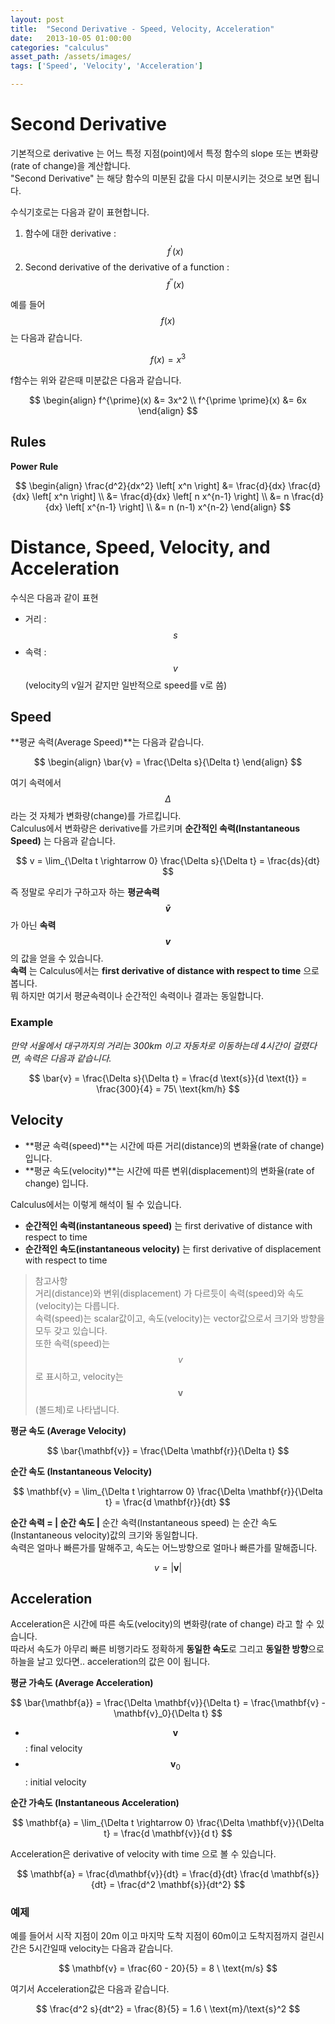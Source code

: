 ```yaml
---
layout: post
title:  "Second Derivative - Speed, Velocity, Acceleration"
date:   2013-10-05 01:00:00
categories: "calculus"
asset_path: /assets/images/
tags: ['Speed', 'Velocity', 'Acceleration']

---
```


# Second Derivative

기본적으로 derivative 는 어느 특정 지점(point)에서 특정 함수의 slope 또는 변화량(rate of change)을 계산합니다. <br>
"Second Derivative" 는 해당 함수의 미분된 값을 다시 미분시키는 것으로 보면 됩니다.

수식기호로는 다음과 같이 표현합니다.

1. 함수에 대한 derivative : $$ f^{\prime}(x) $$
2. Second derivative of the derivative of a function : $$ f^{\prime \prime}(x) $$

예를 들어 $$ f(x) $$ 는 다음과 같습니다.

$$ f(x) = x^3 $$

f함수는 위와 같은때 미분값은 다음과 같습니다.

$$ \begin{align}
f^{\prime}(x) &= 3x^2 \\
f^{\prime \prime}(x) &= 6x
\end{align} $$


## Rules

**Power Rule**

$$ \begin{align} \frac{d^2}{dx^2} \left[ x^n \right]
&= \frac{d}{dx} \frac{d}{dx} \left[ x^n \right]   \\
&= \frac{d}{dx} \left[ n x^{n-1} \right] \\
&= n \frac{d}{dx} \left[ x^{n-1} \right] \\
&= n (n-1) x^{n-2}
\end{align} $$





# Distance, Speed, Velocity, and Acceleration

수식은 다음과 같이 표현

* 거리 : $$ s $$
* 속력 : $$ v $$ (velocity의 v일거 같지만 일반적으로 speed를 v로 씀)

##  Speed

**평균 속력(Average Speed)**는 다음과 같습니다.

$$ \begin{align} \bar{v} = \frac{\Delta s}{\Delta t} \end{align} $$


여기 속력에서 $$ \Delta $$ 라는 것 자체가 변화량(change)를 가르킵니다.<br>
Calculus에서 변화량은 derivative를 가르키며 **순간적인 속력(Instantaneous Speed)** 는 다음과 같습니다.

$$ v = \lim_{\Delta t \rightarrow 0} \frac{\Delta s}{\Delta t} = \frac{ds}{dt} $$

즉 정말로 우리가 구하고자 하는 **평균속력 $$ \bar{v} $$** 가 아닌 **속력 $$ v $$** 의 값을 얻을 수 있습니다. <br>
**속력** 는 Calculus에서는 **first derivative of distance with respect to time** 으로 봅니다.<br>
뭐 하지만 여기서 평균속력이나 순간적인 속력이나 결과는 동일합니다.

### Example

*만약 서울에서 대구까지의 거리는 300km 이고 자동차로 이동하는데 4시간이 걸렸다면, 속력은 다음과 같습니다.*

$$ \bar{v} = \frac{\Delta s}{\Delta t} =  \frac{d \text{s}}{d \text{t}} = \frac{300}{4} = 75\ \text{km/h} $$

## Velocity

* **평균 속력(speed)**는 시간에 따른 거리(distance)의 변화율(rate of change) 입니다.
* **평균 속도(velocity)**는 시간에 따른 변위(displacement)의 변화율(rate of change) 입니다.

Calculus에서는 이렇게 해석이 될 수 있습니다.

* **순간적인 속력(instantaneous speed)** 는 first derivative of distance with respect to time
* **순간적인 속도(instantaneous velocity)** 는 first derivative of displacement with respect to time

> <span style="color:#777777">참고사항 <br>
> 거리(distance)와 변위(displacement) 가 다르듯이 속력(speed)와 속도(velocity)는 다릅니다.<br>
> 속력(speed)는 scalar값이고, 속도(velocity)는 vector값으로서 크기와 방향을 모두 갖고 있습니다.<br>
> 또한 속력(speed)는 $$ v $$ 로 표시하고, velocity는 $$ \mathbf{v} $$ (볼드체)로 나타냅니다. </span>

**평균 속도 (Average Velocity)**

$$ \bar{\mathbf{v}} = \frac{\Delta \mathbf{r}}{\Delta t} $$

**순간 속도 (Instantaneous Velocity)**

$$ \mathbf{v} = \lim_{\Delta t \rightarrow 0} \frac{\Delta \mathbf{r}}{\Delta t} = \frac{d \mathbf{r}}{dt} $$


**순간 속력 = | 순간 속도 |**
순간 속력(Instantaneous speed) 는 순간 속도(Instantaneous velocity)값의 크기와 동일합니다.<br>
속력은 얼마나 빠른가를 말해주고, 속도는 어느방향으로 얼마나 빠른가를 말해줍니다.

$$ v = | \mathbf{v} | $$



## Acceleration

Acceleration은 시간에 따른 속도(velocity)의 변화량(rate of change) 라고 할 수 있습니다.<br>
따라서 속도가 아무리 빠른 비행기라도 정확하게 **동일한 속도**로 그리고 **동일한 방향**으로 하늘을 날고 있다면.. acceleration의 값은 0이 됩니다.

**평균 가속도 (Average Acceleration)**

$$ \bar{\mathbf{a}} = \frac{\Delta \mathbf{v}}{\Delta t} = \frac{\mathbf{v} - \mathbf{v}_0}{\Delta t}  $$

* $$ \mathbf{v} $$ : final velocity
* $$ \mathbf{v}_0 $$ : initial velocity

**순간 가속도 (Instantaneous Acceleration)**

$$ \mathbf{a} = \lim_{\Delta t \rightarrow 0} \frac{\Delta \mathbf{v}}{\Delta t} = \frac{d \mathbf{v}}{d t} $$


Acceleration은 derivative of velocity with time 으로 볼 수 있습니다.

$$ \mathbf{a} = \frac{d\mathbf{v}}{dt} = \frac{d}{dt} \frac{d \mathbf{s}}{dt} = \frac{d^2 \mathbf{s}}{dt^2} $$


### 예제

예를 들어서 시작 지점이 20m 이고 마지막 도착 지점이 60m이고 도착지점까지 걸린시간은 5시간일때 velocity는 다음과 같습니다.

$$ \mathbf{v} = \frac{60 - 20}{5} = 8 \ \text{m/s} $$

여기서 Acceleration값은 다음과 같습니다.

$$ \frac{d^2 s}{dt^2} = \frac{8}{5} = 1.6 \ \text{m}/\text{s}^2 $$